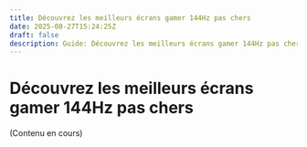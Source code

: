 ```yaml
---
title: Découvrez les meilleurs écrans gamer 144Hz pas chers
date: 2025-08-27T15:24:25Z
draft: false
description: Guide: Découvrez les meilleurs écrans gamer 144Hz pas chers
---
```


# Découvrez les meilleurs écrans gamer 144Hz pas chers

(Contenu en cours)
